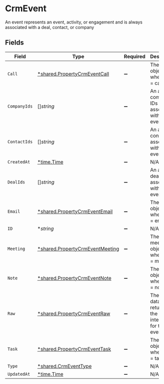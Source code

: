 # CrmEvent

An event represents an event, activity, or engagement and is always associated with a deal, contact, or company


## Fields

| Field                                                                             | Type                                                                              | Required                                                                          | Description                                                                       |
| --------------------------------------------------------------------------------- | --------------------------------------------------------------------------------- | --------------------------------------------------------------------------------- | --------------------------------------------------------------------------------- |
| `Call`                                                                            | [*shared.PropertyCrmEventCall](../../models/shared/propertycrmeventcall.md)       | :heavy_minus_sign:                                                                | The call object, when type = call                                                 |
| `CompanyIds`                                                                      | []*string*                                                                        | :heavy_minus_sign:                                                                | An array of company IDs associated with this event                                |
| `ContactIds`                                                                      | []*string*                                                                        | :heavy_minus_sign:                                                                | An array of contact IDs associated with this event                                |
| `CreatedAt`                                                                       | [*time.Time](https://pkg.go.dev/time#Time)                                        | :heavy_minus_sign:                                                                | N/A                                                                               |
| `DealIds`                                                                         | []*string*                                                                        | :heavy_minus_sign:                                                                | An array of deal IDs associated with this event                                   |
| `Email`                                                                           | [*shared.PropertyCrmEventEmail](../../models/shared/propertycrmeventemail.md)     | :heavy_minus_sign:                                                                | The email object, when type = email                                               |
| `ID`                                                                              | **string*                                                                         | :heavy_minus_sign:                                                                | N/A                                                                               |
| `Meeting`                                                                         | [*shared.PropertyCrmEventMeeting](../../models/shared/propertycrmeventmeeting.md) | :heavy_minus_sign:                                                                | The meeting object, when type = meeting                                           |
| `Note`                                                                            | [*shared.PropertyCrmEventNote](../../models/shared/propertycrmeventnote.md)       | :heavy_minus_sign:                                                                | The note object, when type = note                                                 |
| `Raw`                                                                             | [*shared.PropertyCrmEventRaw](../../models/shared/propertycrmeventraw.md)         | :heavy_minus_sign:                                                                | The raw data returned by the integration for this event.                          |
| `Task`                                                                            | [*shared.PropertyCrmEventTask](../../models/shared/propertycrmeventtask.md)       | :heavy_minus_sign:                                                                | The task object, when type = task                                                 |
| `Type`                                                                            | [*shared.CrmEventType](../../models/shared/crmeventtype.md)                       | :heavy_minus_sign:                                                                | N/A                                                                               |
| `UpdatedAt`                                                                       | [*time.Time](https://pkg.go.dev/time#Time)                                        | :heavy_minus_sign:                                                                | N/A                                                                               |